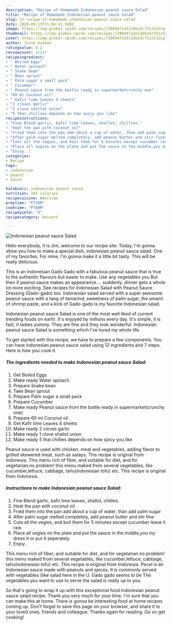 ```yaml
---
description: "Recipe of Homemade Indonesian peanut sauce Salad"
title: "Recipe of Homemade Indonesian peanut sauce Salad"
slug: 53-recipe-of-homemade-indonesian-peanut-sauce-salad
date: 2020-09-13T21:04:41.589Z
image: https://img-global.cpcdn.com/recipes/72869472a5116b2d/751x532cq70/indonesian-peanut-sauce-salad-recipe-main-photo.jpg
thumbnail: https://img-global.cpcdn.com/recipes/72869472a5116b2d/751x532cq70/indonesian-peanut-sauce-salad-recipe-main-photo.jpg
cover: https://img-global.cpcdn.com/recipes/72869472a5116b2d/751x532cq70/indonesian-peanut-sauce-salad-recipe-main-photo.jpg
author: Josie Guzman
ratingvalue: 4.2
reviewcount: 31117
recipeingredient:
- " Boiled Eggs"
- " Water spinach"
- " Snake bean"
- " Bean sprout"
- " Palm sugar a small pack"
- " Cucumber"
- " Peanut sauce from the bottle ready in supermarketcrunchy one"
- "60 ml Coconut oil"
- " Kafir lime Leaves 4 sheets"
- "2 cloves garlic"
- "1 clove shallot union"
- "5 thai chillies depends on how spicy you like"
recipeinstructions:
- "Fine Blend garlic, kafir lime leaves, shallot, chillies."
- "Heat the pan with coconut oil"
- "Fried them into the pan add about a cup of water, than add palm sugar"
- "After palm sugar melted completely, add peanut butter and stir fine"
- "Cuts all the vegies, and boil them for 5 minutes except cucumber leave it raw."
- "Place all vegies on the plate and put the sauce in the middle,you my dress it or put it seperately."
- "Enjoy.."
categories:
- Recipe
tags:
- indonesian
- peanut
- sauce

katakunci: indonesian peanut sauce 
nutrition: 265 calories
recipecuisine: American
preptime: "PT39M"
cooktime: "PT60M"
recipeyield: "4"
recipecategory: Dessert

---
```



![Indonesian peanut sauce Salad](https://img-global.cpcdn.com/recipes/72869472a5116b2d/751x532cq70/indonesian-peanut-sauce-salad-recipe-main-photo.jpg)

Hello everybody, it is Jim, welcome to our recipe site. Today, I'm gonna show you how to make a special dish, indonesian peanut sauce salad. One of my favorites. For mine, I'm gonna make it a little bit tasty. This will be really delicious.

This is an Indonesian Gado Gado with a fabulous peanut sauce that is true to the authentic flavours but easier to make. Use any vegetables you But then if peanut sauce makes an appearance…. suddenly, dinner gets a whole lot more exciting. See recipes for Indonesian Salad with Peanut Sauce Dressing (Gado-gado) too. Indonesian salad served with a super awesome peanut sauce with a tang of tamarind, sweetness of palm sugar, the umami of shrimp paste, and a kick of Gado-gado is my favorite Indonesian salad.

Indonesian peanut sauce Salad is one of the most well liked of current trending foods on earth. It's enjoyed by millions every day. It's simple, it is fast, it tastes yummy. They are fine and they look wonderful. Indonesian peanut sauce Salad is something which I've loved my whole life.


To get started with this recipe, we have to prepare a few components. You can have indonesian peanut sauce salad using 12 ingredients and 7 steps. Here is how you cook it.

<!--inarticleads1-->

##### The ingredients needed to make Indonesian peanut sauce Salad:

1. Get  Boiled Eggs
1. Make ready  Water spinach
1. Prepare  Snake bean
1. Take  Bean sprout
1. Prepare  Palm sugar a small pack
1. Prepare  Cucumber
1. Make ready  Peanut sauce from the bottle ready in supermarket(crunchy one)
1. Prepare 60 ml Coconut oil
1. Get  Kafir lime Leaves 4 sheets
1. Make ready 2 cloves garlic
1. Make ready 1 clove shallot union
1. Make ready 5 thai chillies depends on how spicy you like


Peanut sauce is used with chicken, meat and vegetables, adding flavor to grilled skewered meat, such as satays. This recipe is original from Indonesia. This menu rich of fiber, and suitable for diet, and.for vegetarian.no problem! this menu maked from several vegetables, like cucumber,lettuce, cabbage, tahu(indonesian tofu) etc. This recipe is original from Indonesia. 

<!--inarticleads2-->

##### Instructions to make Indonesian peanut sauce Salad:

1. Fine Blend garlic, kafir lime leaves, shallot, chillies.
1. Heat the pan with coconut oil
1. Fried them into the pan add about a cup of water, than add palm sugar
1. After palm sugar melted completely, add peanut butter and stir fine
1. Cuts all the vegies, and boil them for 5 minutes except cucumber leave it raw.
1. Place all vegies on the plate and put the sauce in the middle,you my dress it or put it seperately.
1. Enjoy..


This menu rich of fiber, and suitable for diet, and.for vegetarian.no problem! this menu maked from several vegetables, like cucumber,lettuce, cabbage, tahu(indonesian tofu) etc. This recipe is original from Indonesia. Pecel is an Indonesian sauce made with peanuts and spices. It is commonly served with vegetables (like salad here in the U. Gado gado seems to be The vegetables you want to use to serve the salad is really up to you. 

So that's going to wrap it up with this exceptional food indonesian peanut sauce salad recipe. Thank you very much for your time. I'm sure that you can make this at home. There is gonna be interesting food at home recipes coming up. Don't forget to save this page on your browser, and share it to your loved ones, friends and colleague. Thanks again for reading. Go on get cooking!

